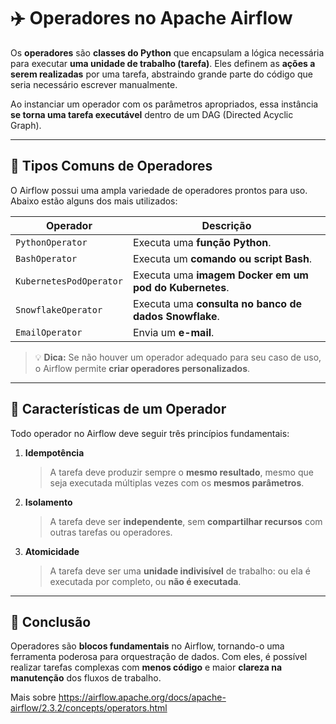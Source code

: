 # ✈️ Operadores no Apache Airflow

Os **operadores** são **classes do Python** que encapsulam a lógica necessária para executar **uma unidade de trabalho (tarefa)**. Eles definem as **ações a serem realizadas** por uma tarefa, abstraindo grande parte do código que seria necessário escrever manualmente.

Ao instanciar um operador com os parâmetros apropriados, essa instância **se torna uma tarefa executável** dentro de um DAG (Directed Acyclic Graph).

---

## 🔧 Tipos Comuns de Operadores

O Airflow possui uma ampla variedade de operadores prontos para uso. Abaixo estão alguns dos mais utilizados:

| Operador              | Descrição                                                                 |
|-----------------------|---------------------------------------------------------------------------|
| `PythonOperator`      | Executa uma **função Python**.                                            |
| `BashOperator`        | Executa um **comando ou script Bash**.                                    |
| `KubernetesPodOperator` | Executa uma **imagem Docker em um pod do Kubernetes**.                 |
| `SnowflakeOperator`   | Executa uma **consulta no banco de dados Snowflake**.                    |
| `EmailOperator`       | Envia um **e-mail**.                                                      |

> 💡 **Dica:** Se não houver um operador adequado para seu caso de uso, o Airflow permite **criar operadores personalizados**.

---

## 🎯 Características de um Operador

Todo operador no Airflow deve seguir três princípios fundamentais:

1. **Idempotência**  
   > A tarefa deve produzir sempre o **mesmo resultado**, mesmo que seja executada múltiplas vezes com os **mesmos parâmetros**.

2. **Isolamento**  
   > A tarefa deve ser **independente**, sem **compartilhar recursos** com outras tarefas ou operadores.

3. **Atomicidade**  
   > A tarefa deve ser uma **unidade indivisível** de trabalho: ou ela é executada por completo, ou **não é executada**.

---

## 📌 Conclusão

Operadores são **blocos fundamentais** no Airflow, tornando-o uma ferramenta poderosa para orquestração de dados. Com eles, é possível realizar tarefas complexas com **menos código** e maior **clareza na manutenção** dos fluxos de trabalho.

Mais sobre
https://airflow.apache.org/docs/apache-airflow/2.3.2/concepts/operators.html